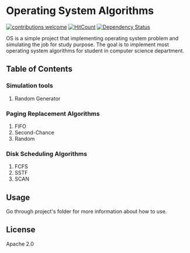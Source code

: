 # Operating System Algorithms
<!--[![Build Status](https://travis-ci.org/qursaan/os.svg?branch=master)](https://travis-ci.org/qursaan/os)
-->
[![contributions welcome](https://img.shields.io/badge/contributions-welcome-brightgreen.svg?style=flat)](https://github.com/qursaan/os/issues)
[![HitCount](http://hits.dwyl.io/qursaan/os.svg)](http://hits.dwyl.io/qursaan/os)
[![Dependency Status](https://david-dm.org/qursaan/os.svg)](https://david-dm.org/qursaan/os)

OS is a simple project that implementing operating system problem and simulating the job for study purpose. The goal is to implement most operating system algorithms for student in computer science department.

## Table of Contents

### Simulation tools

1. Random Generator

### Paging Replacement Algorithms

1. FIFO
2. Second-Chance
3. Random

### Disk Scheduling Algorithms

1. FCFS
2. SSTF
3. SCAN

## Usage
Go through project's folder for more information about how to use.

License
----

Apache 2.0
